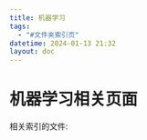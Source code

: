 ```yaml
---
title: 机器学习
tags:
  - "#文件夹索引页"
datetime: 2024-01-13 21:32
layout: doc
---
```


# 机器学习相关页面

相关索引的文件: 
